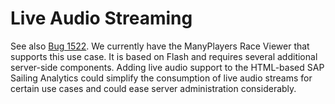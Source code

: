 # Live Audio Streaming

See also [Bug 1522](http://bugzilla.sapsailing.com/bugzilla/show_bug.cgi?id=1522). We currently have the ManyPlayers Race Viewer that supports this use case. It is based on Flash and requires several additional server-side components. Adding live audio support to the HTML-based SAP Sailing Analytics could simplify the consumption of live audio streams for certain use cases and could ease server administration considerably.